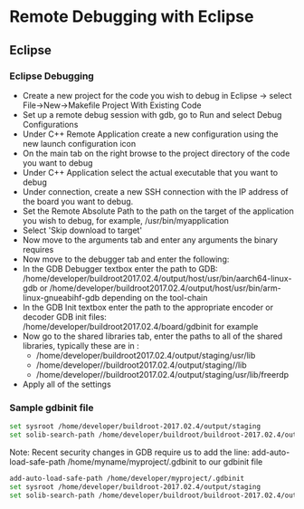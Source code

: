# Remote Debugging with Eclipse

## Eclipse

### Eclipse Debugging
- Create a new project for the code you wish to debug in Eclipse -> select File->New->Makefile
Project With Existing Code
- Set up a remote debug session with gdb, go to Run and select Debug Configurations
- Under C++ Remote Application create a new configuration using the new launch configuration icon
- On the main tab on the right browse to the project directory of the code you want to debug
- Under C++ Application select the actual executable that you want to debug
- Under connection, create a new SSH connection with the IP address of the board you want
to debug.
- Set the Remote Absolute Path to the path on the target of the application you wish to debug, for example, /usr/bin/myapplication
- Select 'Skip download to target'
- Now move to the arguments tab and enter any arguments the binary requires
- Now move to the debugger tab and enter the following:
- In the GDB Debugger textbox enter the path to GDB: /home/developer/buildroot2017.02.4/output/host/usr/bin/aarch64-linux-gdb or /home/developer/buildroot2017.02.4/output/host/usr/bin/arm-linux-gnueabihf-gdb depending on the tool-chain
- In the GDB Init textbox enter the path to the appropriate encoder or decoder GDB init files: /home/developer/buildroot2017.02.4/board/gdbinit for example
- Now go to the shared libraries tab, enter the paths to all of the shared libraries, typically these are in :  
    - /home/developer/buildroot2017.02.4/output/staging/usr/lib
    - /home/developer//buildroot2017.02.4/output/staging//lib
    - /home/developer//buildroot2017.02.4/output/staging/usr/lib/freerdp
- Apply all of the settings


### Sample gdbinit file

```sh
set sysroot /home/developer/buildroot-2017.02.4/output/staging
set solib-search-path /home/developer/buildroot/buildroot-2017.02.4/output/staging/usr/lib

```
Note: Recent security changes in GDB require us to add the line: add-auto-load-safe-path /home/myname/myproject/.gdbinit to our gdbinit file

```sh
add-auto-load-safe-path /home/developer/myproject/.gdbinit
set sysroot /home/developer/buildroot-2017.02.4/output/staging
set solib-search-path /home/developer/buildroot/buildroot-2017.02.4/output/staging/usr/lib

```
